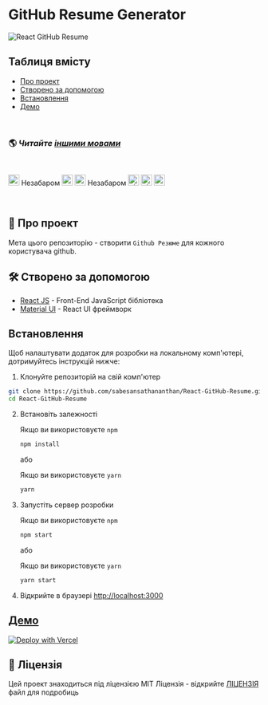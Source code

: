 # GitHub Resume Generator

![React GitHub Resume](../src/assets/readme/screenshot.png)

## Таблиця вмісту

- [Про проект](#про-проект)
- [Створено за допомогою](#створено-за-допомогою)
- [Встановлення](#встановлення)
- [Демо](#демо)

<br>

### 🌎 _Читайте [іншими мовами](./Translations.md)_

<br>

<kbd>[<img title="Deutsch" alt="Deutsch" src="https://cdn.staticaly.com/gh/hjnilsson/country-flags/master/svg/de.svg" width="22">](./README.de.md)</kbd> Незабаром
<kbd>[<img title="Español" alt="Español" src="https://cdn.staticaly.com/gh/hjnilsson/country-flags/master/svg/es.svg" width="22">](./README.es.md)</kbd>
<kbd>[<img title="Français" alt="Français" src="https://cdn.staticaly.com/gh/hjnilsson/country-flags/master/svg/fr.svg" width="22">](./README.fr.md)</kbd> Незабаром
<kbd>[<img title="Shqip" alt="Shqip" src="https://cdn.staticaly.com/gh/hjnilsson/country-flags/master/svg/br.svg" width="22">](./README.pt_br.md)</kbd>
<kbd>[<img title="Ukrainian" alt="Ukrainian" src="https://cdn.staticaly.com/gh/hjnilsson/country-flags/master/svg/ua.svg" width="22">](./README.ua.md)</kbd>
<kbd>[<img title="Russian" alt="Russian" src="https://cdn.staticaly.com/gh/hjnilsson/country-flags/master/svg/ru.svg" width="22">](./README.ru.md)</kbd>

<br>

## 🤔 Про проект

Мета цього репозиторію - створити `Github Резюме` для кожного користувача github.

## 🛠️ Створено за допомогою

- [React JS](https://reactjs.org/) - Front-End JavaScript бібліотека
- [Material UI](https://material-ui.com/) - React UI фреймворк

## Встановлення

Щоб налаштувати додаток для розробки на локальному комп'ютері, дотримуйтесь інструкцій нижче:

1. Клонуйте репозиторій на свій комп'ютер

```bash
git clone https://github.com/sabesansathananthan/React-GitHub-Resume.git
cd React-GitHub-Resume
```

2. Встановіть залежності

   Якщо ви використовуєте `npm`

   ```bash
   npm install
   ```

   або

   Якщо ви використовуєте `yarn`

   ```bash
   yarn
   ```

3. Запустіть сервер розробки

   Якщо ви використовуєте `npm`

   ```bash
   npm start
   ```

   або

   Якщо ви використовуєте `yarn`

   ```bash
   yarn start
   ```

4. Відкрийте в браузері <http://localhost:3000>

## [Демо](https://react-github-resume.vercel.app/)

[![Deploy with Vercel](https://vercel.com/button)](https://vercel.com/new/git/external?repository-url=https://github.com/sabesansathananthan/React-GitHub-Resume)

## 📄 Ліцензія

Цей проект знаходиться під ліцензією MIT Ліцензія - відкрийте [ЛІЦЕНЗІЯ](../LICENSE) файл для подробиць
